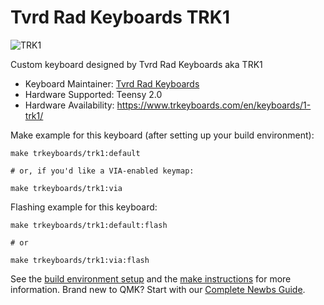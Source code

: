 # Tvrd Rad Keyboards TRK1

![TRK1](https://www.trkeyboards.com/upload/products/gallery/1663968347286_raaw8387.jpg)

Custom keyboard designed by Tvrd Rad Keyboards aka TRK1

* Keyboard Maintainer: [Tvrd Rad Keyboards](https://www.trkeyboards.com)
* Hardware Supported: Teensy 2.0
* Hardware Availability: https://www.trkeyboards.com/en/keyboards/1-trk1/

Make example for this keyboard (after setting up your build environment):

    make trkeyboards/trk1:default
    
    # or, if you'd like a VIA-enabled keymap:
    
    make trkeyboards/trk1:via

Flashing example for this keyboard:

    make trkeyboards/trk1:default:flash
    
    # or
    
    make trkeyboards/trk1:via:flash

See the [build environment setup](https://docs.qmk.fm/#/getting_started_build_tools) and the [make instructions](https://docs.qmk.fm/#/getting_started_make_guide) for more information. Brand new to QMK? Start with our [Complete Newbs Guide](https://docs.qmk.fm/#/newbs).
